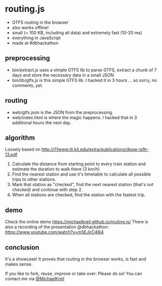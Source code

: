 # routing.js
- GTFS routing in the browser
- also works offline!
- small (< 100 KB, including all data) and extremely fast (10-20 ms)
- everything in JavaScript
- made at #dbhackathon

## preprocessing
- bin/extract.js uses a simple GTFS lib to parse GTFS, extract a chunk of 7 days and store the necessary data in a small JSON
- bin/lib/gtfs.js is this simple GTFS lib. I hacked it in 3 hours ... so sorry, no comments, yet.

## routing
- web/gtfs.json is the JSON from the preprocessing.
- web/index.html is where the magic happens. I hacked that in 3 additional hours the next day.

## algorithm
Loosely based on <http://i11www.iti.kit.edu/extra/publications/dpsw-isftr-13.pdf>
1. Calculate the distance from starting point to every train station and estimate the duration to walk there (3 km/h)
2. Find the nearest station and use it's timetable to calculate all possible trips to other stations.
3. Mark that station as "checked", find the next nearest station (that's not checked) and continue with step 2.
4. When all stations are checked, find the station with the fastest trip.

## demo
Check the online demo <https://michaelkreil.github.io/routing.js/>
There is also a recording of the presentation @dbhackathon: https://www.youtube.com/watch?v=m5EJirC48i4

## conclusion
It's a showcase! It proves that routing in the browser works, is fast and makes sense.

If you like to fork, reuse, improve or take over: Please do so! You can contact me via [@MichaelKreil](https://twitter.com/michaelkreil/)
